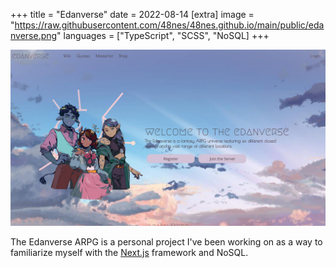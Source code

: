 +++
title = "Edanverse"
date = 2022-08-14
[extra]
image = "https://raw.githubusercontent.com/48nes/48nes.github.io/main/public/edanverse.png"
languages = ["TypeScript", "SCSS", "NoSQL]
+++

<img src="https://github.com/48nes/48nes.github.io/blob/main/public/edanverse.png?raw=true" class="w-100">

The Edanverse ARPG is a personal project I've been working on as a way to familiarize myself with the [Next.js](https://nextjs.org) framework and NoSQL.